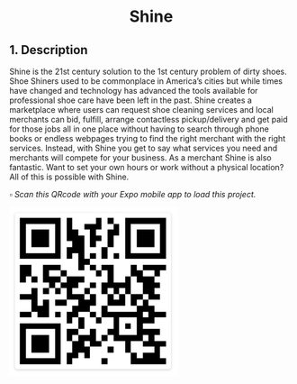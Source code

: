 <h1 align="center">
  Shine
</h1> 

## 1. Description
Shine is the 21st century solution to the 1st century problem of dirty shoes.  Shoe Shiners used to be commonplace in America’s cities but while times have changed and technology has advanced the tools available for professional shoe care have been left in the past.  Shine creates a marketplace where users can request shoe cleaning services and local merchants can bid, fulfill, arrange contactless pickup/delivery and get paid for those jobs all in one place without having to search through phone books or endless webpages trying to find the right merchant with the right services.  Instead, with Shine you get to say what services you need and merchants will compete for your business.  As a merchant Shine is also fantastic.  Want to set your own hours or work without a physical location?  All of this is possible with Shine.

*▫︎ Scan this QRcode with your Expo mobile app to load this project.* 

<img src="./assets/images/shine-QRcode.png" width="300px" />